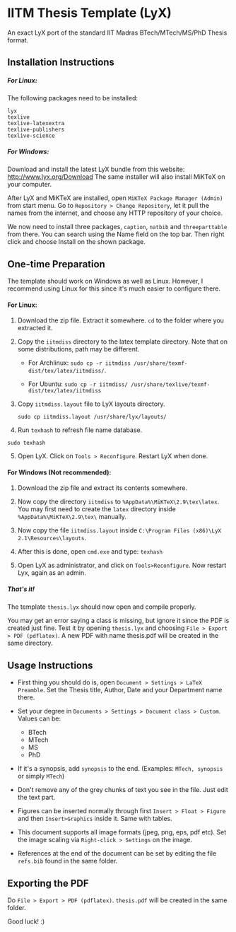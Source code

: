 IITM Thesis Template (LyX)
==========================

An exact LyX port of the standard IIT Madras BTech/MTech/MS/PhD Thesis
format.

## Installation Instructions ##

##### For Linux: #####
The following packages need to be installed:

	lyx
	texlive
	texlive-latexextra
	texlive-publishers
	texlive-science

##### For Windows: #####

Download and install the latest LyX bundle from this website: http://www.lyx.org/Download
The same installer will also install MiKTeX on your computer.

After LyX and MiKTeX are installed, open `MiKTeX Package Manager (Admin)` from start menu. Go to `Repository > Change Repository`, let it pull the names from the internet, and choose any HTTP repository of your choice.

We now need to install three packages, `caption`, `natbib` and `threeparttable` from there. You can search using the Name field on the top bar. Then right click and choose Install on the shown package.


## One-time Preparation ##

The template should work on Windows as well as Linux. However, I recommend 
using Linux for this since it's much easier to configure there.

#### For Linux: ####

1. Download the zip file. Extract it somewhere. `cd` to the folder 
  where you extracted it.
  
2. Copy the `iitmdiss` directory to the latex template directory. 
  Note that on some distributions, path may be different.
  
	- For Archlinux:
	`sudo cp -r iitmdiss /usr/share/texmf-dist/tex/latex/iitmdiss/`.
  	
	- For Ubuntu:
  	`sudo cp -r iitmdiss/ /usr/share/texlive/texmf-dist/tex/latex/iitmdiss`

3. Copy `iitmdiss.layout` file to LyX layouts directory.
	
	`sudo cp iitmdiss.layout /usr/share/lyx/layouts/`
  
4. Run `texhash` to refresh file name database.

  `sudo texhash`

5. Open LyX. Click on `Tools > Reconfigure`. Restart LyX when done.


#### For Windows (Not recommended): ####

1. Download the zip file and extract its contents somewhere.

2. Now copy the directory `iitmdiss` to `%AppData%\MiKTeX\2.9\tex\latex`. You may first need to create the `latex` directory inside `%AppData%\MiKTeX\2.9\tex\` manually.

3. Now copy the file `iitmdiss.layout` inside `C:\Program Files (x86)\LyX 2.1\Resources\layouts`.

4. After this is done, open `cmd.exe` and type: `texhash`

5. Open LyX as administrator, and click on `Tools>Reconfigure`. Now restart Lyx, again as an admin.

##### That's it! #####
The template `thesis.lyx` should now open and compile properly. 

You may get an error saying a class is missing, but ignore it since the PDF is created just fine. Test it by opening `thesis.lyx` and choosing `File > Export > PDF (pdflatex)`. A new PDF with name thesis.pdf will be created in the same directory.


## Usage Instructions ##

- First thing you should do is, open `Document > Settings > LaTeX Preamble`.
  Set the Thesis title, Author, Date and your Department name there.

- Set your degree in `Documents > Settings > Document class > Custom`. Values
  can be:
	- BTech
	- MTech
	- MS
	- PhD 
	
- If it's a synopsis, add `synopsis` to the end. 
  (Examples: `MTech, synopsis` or simply `MTech`)

- Don't remove any of the grey chunks of text you see in the file.
  Just edit the text part.

- Figures can be inserted normally through first `Insert > Float > Figure` and
  then `Insert>Graphics` inside it. Same with tables.

- This document supports all image formats (jpeg, png, eps, pdf etc).
  Set the image scaling via `Right-click > Settings` on the image.

- References at the end of the document can be set by editing the file
  `refs.bib` found in the same folder.

## Exporting the PDF ##

Do `File > Export > PDF (pdflatex)`. `thesis.pdf` will be created in the
same folder.

Good luck! :)
